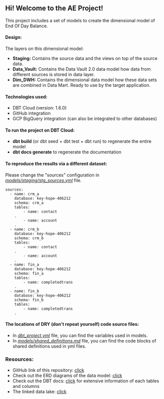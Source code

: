 ## Hi! Welcome to the AE Project! 


This project includes a set of models to create the dimensional model of End Of Day Balance.


#### Design: 

The layers on this dimensional model:
- **Staging:** Contains the source data and the views on top of the source data.
- **Data_Vault:** Contains the Data Vault 2.0 data model how data from different sources is stored in data layer.
- **Dim_DWH:** Contains the dimensional data model how these data sets are combined in Data Mart. Ready to use by the target application.

#### Technologies used:
* DBT Cloud (version: 1.6.0) 
* GitHub integration
* GCP BigQuery integration (can also be integrated to other databases)

#### To run the project on DBT Cloud:
- **dbt build** (or dbt seed + dbt test + dbt run) to regenerate the entire model
- **dbt docs generate** to regenerate the documentation

#### To reproduce the results via a different dataset:
Please change the "sources" configuration in [*models/staging/stg_sources.yml*](https://github.com/aydanalyanakcicigul/dbtaa/blob/main/models/staging/stg_sources.yml)  file.

```
sources:
  - name: crm_a
    database: key-hope-406212
    schema: crm_a
    tables:
        - name: contact
    .
        - name: account
    .
  - name: crm_b
    database: key-hope-406212
    schema: crm_b
    tables:
        - name: contact
    .
        - name: account
    .
  - name: fin_a
    database: key-hope-406212
    schema: fin_a
    tables:
        - name: completedtrans
    .
  - name: fin_b
    database: key-hope-406212
    schema: fin_b
    tables:
        - name: completedtrans
    .
```

#### The locations of DRY (don't repeat yourself) code source files:
- In [*dbt_project.yml*](https://github.com/aydanalyanakcicigul/dbtaa/blob/main/dbt_project.yml) file, you can find the variables used in models.
- In [*models/shared_definitions.md*](https://github.com/aydanalyanakcicigul/dbtaa/blob/main/models/shared_definitions.md) file, you can find the code blocks of shared definitions used in yml files.

### Resources:
- GitHub link of this repository: [click](https://github.com/aydanalyanakcicigul/dbtaa)
- Check out the ERD diagrams of the data model: [click]()
- Check out the DBT docs: [click](https://aydanalyanakcicigul.github.io/dbtaa/#!/overview) for extensive information of each tables and columns
- The linked data lake: [click](https://console.cloud.google.com/bigquery?project=key-hope-406212)
